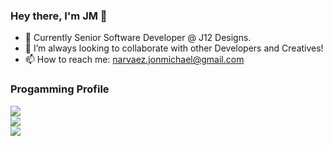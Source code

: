 ### Hey there, I'm JM 👋

- 🔭 Currently Senior Software Developer @ J12 Designs.
- 🤔 I’m always looking to collaborate with other Developers and Creatives!
- 📫 How to reach me: narvaez.jonmichael@gmail.com

### Progamming Profile

<div> <a href="https://github.com/jmcancode/github-readme-stats">
  <img align="center" src="https://github-readme-stats.vercel.app/api?username=jmcancode&count_private=true&show_icons=true&theme=dracula&layout=compact&hide=stars,prs,issues,contribs"/>
 </a> </div>
 <div>
  <a href="https://github.com/jmcancode/github-readme-stats">
  <img align="center" src="https://github-readme-stats.vercel.app/api/wakatime?username=willianrod&theme=dracula&private=true&layout=compact"/>
</a>
  </div>
 <div>
 <a href="https://github.com/anuraghazra/github-readme-stats">
  <img align="center" src="https://github-readme-stats.vercel.app/api/top-langs/?username=jmcancode&theme=dracula&private=true&hsow_icons=true&layout=compact&langs_count=3"/>
</a>
  </div>







